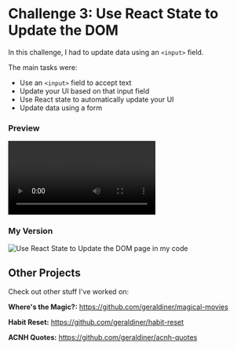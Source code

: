 # Challenge 3: Use React State to Update the DOM
In this challenge, I had to update data using an `<input>` field.

The main tasks were:

- Use an `<input>` field to accept text
- Update your UI based on that input field
- Use React state to automatically update your UI
- Update data using a form


### Preview

![Use React State to Update the DOM page preview](https://scotch-res.cloudinary.com/image/upload/w_900,q_auto:good,f_auto/v1557423751/zd6cohir9tf0oefmv7ct.mp4)


### My Version

![Use React State to Update the DOM page in my code]()


## Other Projects

Check out other stuff I've worked on:

**Where's the Magic?:** https://github.com/geraldiner/magical-movies

**Habit Reset:** https://github.com/geraldiner/habit-reset

**ACNH Quotes:** https://github.com/geraldiner/acnh-quotes
